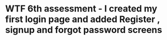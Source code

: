 ﻿# WTF 6th assessment - I created my first login page and added Register , signup and forgot password screens
